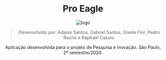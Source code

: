 <span align="center">

# Pro Eagle

![logo](https://github.com/BandTec/grupo-03-adsa-20201/blob/master/site-institucional/img/v2.0_sem_fundo.png)


 > Desenvolvido por: Adaías Santos, Gabriel Santos, Gisele Flor, Pedro Rocha e Raphael Cassio.
 
Aplicação desenvolvida para o projeto de Pesquisa e Inovação.
São Paulo, 2º semestre/2020.

</span>
